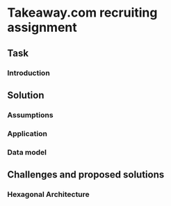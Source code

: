 # Takeaway.com recruiting assignment

## Task
### Introduction


## Solution
### Assumptions
### Application
### Data model
## Challenges and proposed solutions
### Hexagonal Architecture
